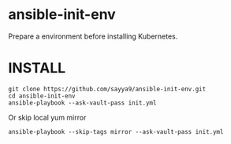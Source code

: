 # ansible-init-env

Prepare a environment before installing Kubernetes.

INSTALL
=======

```
git clone https://github.com/sayya9/ansible-init-env.git
cd ansible-init-env
ansible-playbook --ask-vault-pass init.yml
```

Or skip local yum mirror

```
ansible-playbook --skip-tags mirror --ask-vault-pass init.yml
```
